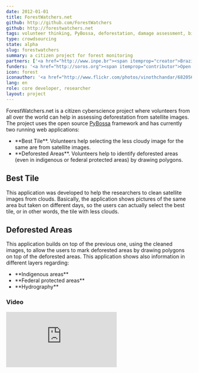 ```yaml
---
date: 2012-01-01
title: ForestWatchers.net
github: http://github.com/ForestWatchers
github: http://forestwatchers.net
tags: volunteer thinking, PyBossa, deforestation, damage assessment, biology
type: crowdsourcing
state: alpha
slug: forestwatchers
summary: a citizen project for forest monitoring
partners: ['<a href="http://www.inpe.br"><span itemprop="creator">Brazil National Institute for Space Research</span></a>', '<a href="http://citizencyberscience.net"><span itemprop="creator">Citizen Cyberscience Centre</span></a>']
funders: '<a href="http://soros.org"><span itemprop="contributor">Open Society Foundation</span></a>'
icon: forest
iconauthor: '<a href="http://www.flickr.com/photos/vinothchandar/6820565620/">Vinoth Chandar</a>'
lang: en
role: core developer, researcher
layout: project
---
```


ForestWatchers.net is a citizen cyberscience project where volunteers from all over the world can help in assessing deforestation from satellite images.
The project uses the open source [PyBossa](http://daniellombrana.es/pybossa.html) framework and has currently two running web applications:
<ul class="angle-list">
<li>**Best Tile**. Volunteers help selecting the less cloudy image for the same are from satellite images.</li>
<li>**Deforested Areas**. Volunteers help to identify deforested areas (even in indigenous or federal protected areas) by drawing polygons.</li>
 </ul>


## Best Tile

This application was developed to help the researchers to clean satellite images from clouds. Basically, the application shows pictures of the same area but taken on different days, so the users can actually select the best tile, or in other words, the tile with less clouds.

## Deforested Areas

This application builds on top of the previous one, using the cleaned images, to allow the users to mark deforested areas by drawing polygons on top of the deforested areas. This application shows also information in different layers regarding:
<ul class="angle-list">
 <li>**Indigenous areas**</li>
 <li>**Federal protected areas**</li>
 <li>**Hydrography**</li>
</ul>

### Video

<div class="videoWrapper">
    <iframe src="http://www.youtube.com/embed/syyJ_bEbAtI?rel=0" frameborder="0" allowfullscreen></iframe>
</div>
